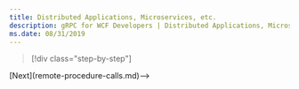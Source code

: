```yaml
---
title: Distributed Applications, Microservices, etc.
description: gRPC for WCF Developers | Distributed Applications, Microservices, etc.
ms.date: 08/31/2019
---
```


>[!div class="step-by-step"]
<!-->[Next](remote-procedure-calls.md)-->
